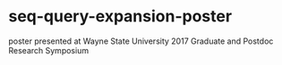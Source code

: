 # seq-query-expansion-poster
poster presented at Wayne State University 2017 Graduate and Postdoc Research Symposium
